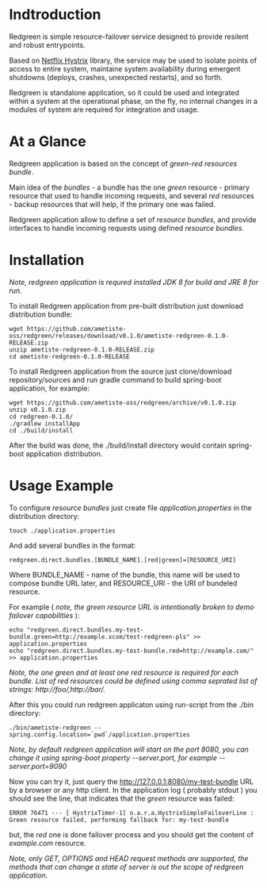 # Indtroduction
Redgreen is simple resource-failover service designed to provide resilent and robust entrypoints.

Based on [Netflix Hystrix](https://github.com/Netflix/Hystrix) library, the service may be used to 
isolate points of access to entire system, maintaine system availability during emergent shutdowns 
(deploys, crashes, unexpected restarts), and so forth. 

Redgreen is standalone application, so it could be used and integrated within a system at the operational phase, 
on the fly, no internal changes in a modules of system are required for integration and usage.

# At a Glance

Redgreen application is based on the concept of _green-red resources bundle_. 

Main idea of the _bundles_ - a bundle has the one _green_ resource - primary resource that used to 
handle incoming requests, and several _red_ resources - backup resources that will help, 
if the primary one was failed. 

Redgreen application allow to define a set of _resource bundles_, and provide interfaces to 
handle incoming requests using defined _resource bundles_.

# Installation

_Note, redgreen application is requred installed JDK 8 for build and JRE 8 for run._

To install Redgreen application from pre-built distribution just download distribution bundle:

    wget https://github.com/ametiste-oss/redgreen/releases/download/v0.1.0/ametiste-redgreen-0.1.0-RELEASE.zip
    unzip ametiste-redgreen-0.1.0-RELEASE.zip
    cd ametiste-redgreen-0.1.0-RELEASE

To install Redgreen application from the source just clone/download repository/sources and 
run gradle command to build spring-boot application, for example:

    wget https://github.com/ametiste-oss/redgreen/archive/v0.1.0.zip
    unzip v0.1.0.zip
    cd redgreen-0.1.0/
    ./gradlew installApp
    cd ./build/install
  
After the build was done, the ./build/install directory would contain spring-boot application distribution.

# Usage Example

To configure _resource bundles_ just create file _application.properties_ in the distribution directory:

    touch ./application.properties

And add several bundles in the format:

    redgreen.direct.bundles.[BUNDLE_NAME].[red|green]=[RESOURCE_URI]
  
Where BUNDLE_NAME - name of the bundle, this name will be used to compose bundle URL later, and
RESOURCE_URI - the URI of bundeled resource.
  
For example ( _note, the green resource URL is intentionally broken to demo failover capabilities_ ):

    echo "redgreen.direct.bundles.my-test-bundle.green=http://example.xcom/test-redgreen-pls" >> application.properties
    echo "redgreen.direct.bundles.my-test-bundle.red=http://example.com/" >> application.properties

_Note, the one *green* and at least one *red* resource is required for each bundle. List of *red* resources
could be defined using comma seprated list of strings: http://foo/,http://bar/._

After this you could run redgreen applicaton using run-script from the ./bin directory:

    ./bin/ametiste-redgreen --spring.config.location=`pwd`/application.properties

_Note, by default redgreen application will start on the port 8080, you can change it using spring-boot property
--server.port, for example --server.port=9090_
  
Now you can try it, just query the http://127.0.0.1:8080/my-test-bundle URL by a browser or any http client. 
In the application log ( probably stdout ) you should see the line, that indicates that 
the _green_ resource was failed:

    ERROR 76471 --- [ HystrixTimer-1] o.a.r.a.HystrixSimpleFailoverLine : Green resource failed, performing fallback for: my-test-bundle

but, the _red_ one is done failover process and you should get the content of _example.com_ resource.

_Note, only GET, OPTIONS and HEAD request methods are supported, the methods that can change a state of server is 
out the scope of redgreen application._
